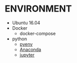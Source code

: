 # ENVIRONMENT

+ Ubuntu 16.04
+ Docker
  + docker-compose
+ python
  + [pyenv](https://github.com/yyuu/pyenv)
  + [Anaconda](https://www.continuum.io)
  + [jupyter](http://jupyter.org/)
